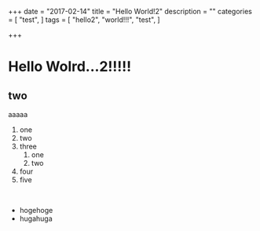 +++
date = "2017-02-14"
title = "Hello World!2"
description = ""
categories = [
    "test",
]
tags = [
    "hello2",
    "world!!!",
    "test",
]

+++

# Hello Wolrd...2!!!!!

## two

aaaaa

1. one
1. two
1. three
	1. one
	1. two
1. four
1. five

<br>

- hogehoge
- hugahuga



